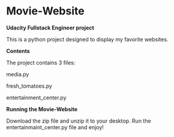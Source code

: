 # Movie-Website
**Udacity Fullstack Engineer project**

This is a python project designed to display my favorite websites.


**Contents**

The project contains 3 files:

media.py

fresh_tomatoes.py

entertainment_center.py


**Running the Movie-Website**

Download the zip file and unzip it to your desktop.  Run the entertainmaint_center.py file and enjoy!
